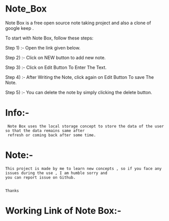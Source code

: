 # Note_Box
Note Box is a free open source note taking project and also a clone of google keep .

To start with Note Box, follow these steps:

Step 1) :- Open the link given below.


Step 2) :- Click on NEW button to add new note.


Step 3) :- Click on Edit Button To Enter The Text.


Step 4) :- After Writing the Note, click again on Edit Button To save The Note.


Step 5) :- You can delete the note by simply clicking the delete button.



# Info:-

     Note Box uses the local storage concept to store the data of the user so that the data remains same after 
     refresh or coming back after some time. 
     
# Note:-
    This project is made by me to learn new concepts , so if you face any issues during the use , I am humble sorry and 
    you can report issue on Github.
    
    
    Thanks
    
    
# Working Link of Note Box:-    
